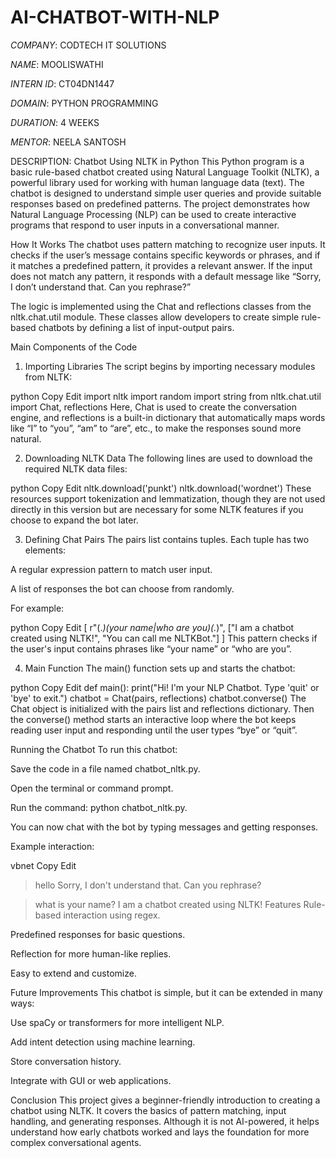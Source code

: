 # AI-CHATBOT-WITH-NLP

*COMPANY*: CODTECH IT SOLUTIONS

*NAME*: MOOLISWATHI

*INTERN ID*: CT04DN1447

*DOMAIN*: PYTHON PROGRAMMING

*DURATION*: 4 WEEKS 

*MENTOR*: NEELA SANTOSH

DESCRIPTION: Chatbot Using NLTK in Python
This Python program is a basic rule-based chatbot created using Natural Language Toolkit (NLTK), a powerful library used for working with human language data (text). The chatbot is designed to understand simple user queries and provide suitable responses based on predefined patterns. The project demonstrates how Natural Language Processing (NLP) can be used to create interactive programs that respond to user inputs in a conversational manner.

 How It Works
The chatbot uses pattern matching to recognize user inputs. It checks if the user’s message contains specific keywords or phrases, and if it matches a predefined pattern, it provides a relevant answer. If the input does not match any pattern, it responds with a default message like “Sorry, I don’t understand that. Can you rephrase?”

The logic is implemented using the Chat and reflections classes from the nltk.chat.util module. These classes allow developers to create simple rule-based chatbots by defining a list of input-output pairs.

 Main Components of the Code
1. Importing Libraries
The script begins by importing necessary modules from NLTK:

python
Copy
Edit
import nltk
import random
import string
from nltk.chat.util import Chat, reflections
Here, Chat is used to create the conversation engine, and reflections is a built-in dictionary that automatically maps words like “I” to “you”, “am” to “are”, etc., to make the responses sound more natural.

2. Downloading NLTK Data
The following lines are used to download the required NLTK data files:

python
Copy
Edit
nltk.download('punkt')
nltk.download('wordnet')
These resources support tokenization and lemmatization, though they are not used directly in this version but are necessary for some NLTK features if you choose to expand the bot later.

3. Defining Chat Pairs
The pairs list contains tuples. Each tuple has two elements:

A regular expression pattern to match user input.

A list of responses the bot can choose from randomly.

For example:

python
Copy
Edit
[
    r"(.*)(your name|who are you)(.*)",
    ["I am a chatbot created using NLTK!", "You can call me NLTKBot."]
]
This pattern checks if the user's input contains phrases like “your name” or “who are you”.

4. Main Function
The main() function sets up and starts the chatbot:

python
Copy
Edit
def main():
    print("Hi! I'm your NLP Chatbot. Type 'quit' or 'bye' to exit.")
    chatbot = Chat(pairs, reflections)
    chatbot.converse()
The Chat object is initialized with the pairs list and reflections dictionary. Then the converse() method starts an interactive loop where the bot keeps reading user input and responding until the user types “bye” or “quit”.

 Running the Chatbot
To run this chatbot:

Save the code in a file named chatbot_nltk.py.

Open the terminal or command prompt.

Run the command: python chatbot_nltk.py.

You can now chat with the bot by typing messages and getting responses.

Example interaction:

vbnet
Copy
Edit
> hello
Sorry, I don't understand that. Can you rephrase?

> what is your name?
I am a chatbot created using NLTK!
 Features
Rule-based interaction using regex.

Predefined responses for basic questions.

Reflection for more human-like replies.

Easy to extend and customize.

 Future Improvements
This chatbot is simple, but it can be extended in many ways:

Use spaCy or transformers for more intelligent NLP.

Add intent detection using machine learning.

Store conversation history.

Integrate with GUI or web applications.

 Conclusion
This project gives a beginner-friendly introduction to creating a chatbot using NLTK. It covers the basics of pattern matching, input handling, and generating responses. Although it is not AI-powered, it helps understand how early chatbots worked and lays the foundation for more complex conversational agents.

